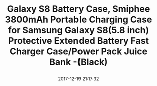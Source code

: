 ---
title: > #shorten me
  Galaxy S8 Battery Case, Smiphee 3800mAh Portable Charging Case for Samsung Galaxy S8(5.8 inch) Protective Extended Battery Fast Charger Case/Power Pack Juice Bank -(Black)
name: >
  Galaxy S8 Battery Case, Smiphee 3800mAh Portable Charging Case for Samsung Galaxy S8(5.8 inch) Protective Extended Battery Fast Charger Case/Power Pack Juice Bank -(Black)
date: "2017-12-19 21:17:32"
buy_now: "https://www.amazon.com/Smiphee-Portable-Charging-Protective-Extended/dp/B074HDFTH8?SubscriptionId=AKIAIA5RBQIWQVTCUEUQ&tag=coldcutdeals-20&linkCode=xm2&camp=2025&creative=165953&creativeASIN=B074HDFTH8"
description_markdown: >-

  - 【THIN AND LIGHTWEIGHT】 : (Note: Compatible Galaxy S8 ONLY) Smiphee S8 battery case is one of the slimmest charging case, adding only 0.28 inch and 3.66 oz to your Samsung Galaxy S8.

  - 【CHARGING & PROTECTION 2 in 1】 : Protects your Galaxy S8 from scratches, bumps and wear due to 360 degree comprehensive protection design and ABS+PC backplate. Input your existing Galaxy S8 Type C cable, then you can charge your battery case and Galaxy S8 together.

  - 【ADVANCED SYNC-THROUGH TECHNOLOGY】: You can sync your Samsung Galaxy S8 to your PC or laptop without removing the battery case. 100% compatible with all Android versions and future Android software updates (CarPlay is not supported).

  - 【DOUBLE YOUR BATTERY LIFE】: The powerful 3800mAh built-in lithium polymer rechargeable battery case will add 96% extra battery life to your Galaxy S8 with providing an extra 12 hours talking time,56 hours audio,12 hours video or 5 hours gaming to your Galaxy S8.

  - 【100% MONEY BACK GUARANTEE】: If you are not satisfied with our battery case, let us know and you will be offered a full refund or replacement. Enjoy this absolutely RISK FREE purchase by clicking the yellow Add to Cart button.


tweet_id_str: "943228830906507264"
price: "$105.99"
list_price: "$120.99"
deal_price: "$33.99"
you_save: "$72.00 (68%)"
asin: "B074HDFTH8"
image: "https://images-na.ssl-images-amazon.com/images/I/41yPjqlVfuL.jpg"
---